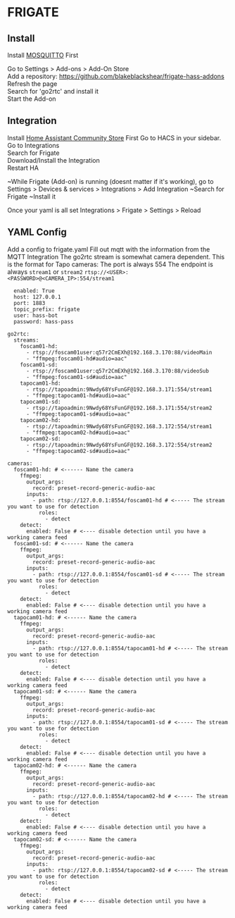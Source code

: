 # FRIGATE

## Install
Install [MOSQUITTO](MOSQUITTO.md) First  

Go to Settings > Add-ons > Add-On Store  
Add a repository: https://github.com/blakeblackshear/frigate-hass-addons  
Refresh the page  
Search for 'go2rtc' and install it  
Start the Add-on  

## Integration  
Install [Home Assistant Community Store](HACS.md) First 
Go to HACS in your sidebar.  
Go to Integrations  
Search for Frigate  
Download/Install the Integration  
Restart HA  

~While Frigate (Add-on) is running (doesnt matter if it's working), go to Settings > Devices & services > Integrations > Add Integration
~Search for Frigate
~Install it

Once your yaml is all set
Integrations > Frigate > Settings > Reload


## YAML Config  
Add a config to frigate.yaml
Fill out mqtt with the information from the MQTT Integration
The go2rtc stream is somewhat camera dependent. This is the format for Tapo cameras:
The port is always 554
The endpoint is always `stream1` or `stream2`
`rtsp://<USER>:<PASSWORD>@<CAMERA_IP>:554/stream1` 

```mqtt: 
  enabled: True
  host: 127.0.0.1
  port: 1883
  topic_prefix: frigate
  user: hass-bot
  password: hass-pass
  
go2rtc:
  streams:
    foscam01-hd: 
      - rtsp://foscam01user:q57r2CmEXh@192.168.3.170:88/videoMain
      - "ffmpeg:foscam01-hd#audio=aac" 
    foscam01-sd: 
      - rtsp://foscam01user:q57r2CmEXh@192.168.3.170:88/videoSub
      - "ffmpeg:foscam01-sd#audio=aac" 
    tapocam01-hd: 
      - rtsp://tapoadmin:9Nwdy68YsFunGF@192.168.3.171:554/stream1
      - "ffmpeg:tapocam01-hd#audio=aac" 
    tapocam01-sd: 
      - rtsp://tapoadmin:9Nwdy68YsFunGF@192.168.3.171:554/stream2
      - "ffmpeg:tapocam01-sd#audio=aac" 
    tapocam02-hd: 
      - rtsp://tapoadmin:9Nwdy68YsFunGF@192.168.3.172:554/stream1
      - "ffmpeg:tapocam02-hd#audio=aac" 
    tapocam02-sd: 
      - rtsp://tapoadmin:9Nwdy68YsFunGF@192.168.3.172:554/stream2
      - "ffmpeg:tapocam02-sd#audio=aac" 

cameras:
  foscam01-hd: # <------ Name the camera
    ffmpeg:
      output_args:
        record: preset-record-generic-audio-aac
      inputs:
        - path: rtsp://127.0.0.1:8554/foscam01-hd # <----- The stream you want to use for detection
          roles:
            - detect
    detect:
      enabled: False # <---- disable detection until you have a working camera feed
  foscam01-sd: # <------ Name the camera
    ffmpeg:
      output_args:
        record: preset-record-generic-audio-aac
      inputs:
        - path: rtsp://127.0.0.1:8554/foscam01-sd # <----- The stream you want to use for detection
          roles:
            - detect
    detect:
      enabled: False # <---- disable detection until you have a working camera feed
  tapocam01-hd: # <------ Name the camera
    ffmpeg:
      output_args:
        record: preset-record-generic-audio-aac
      inputs:
        - path: rtsp://127.0.0.1:8554/tapocam01-hd # <----- The stream you want to use for detection
          roles:
            - detect
    detect:
      enabled: False # <---- disable detection until you have a working camera feed
  tapocam01-sd: # <------ Name the camera
    ffmpeg:
      output_args:
        record: preset-record-generic-audio-aac
      inputs:
        - path: rtsp://127.0.0.1:8554/tapocam01-sd # <----- The stream you want to use for detection
          roles:
            - detect
    detect:
      enabled: False # <---- disable detection until you have a working camera feed
  tapocam02-hd: # <------ Name the camera
    ffmpeg:
      output_args:
        record: preset-record-generic-audio-aac
      inputs:
        - path: rtsp://127.0.0.1:8554/tapocam02-hd # <----- The stream you want to use for detection
          roles:
            - detect
    detect:
      enabled: False # <---- disable detection until you have a working camera feed
  tapocam02-sd: # <------ Name the camera
    ffmpeg:
      output_args:
        record: preset-record-generic-audio-aac
      inputs:
        - path: rtsp://127.0.0.1:8554/tapocam02-sd # <----- The stream you want to use for detection
          roles:
            - detect
    detect:
      enabled: False # <---- disable detection until you have a working camera feed

```